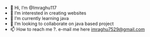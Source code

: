- 👋 Hi, I’m @Imraghu117
- 👀 I’m interested in creating websites 
- 🌱 I’m currently learning java 
- 💞️ I’m looking to collaborate on java based project
- 📫 How to reach me ?.
      e-mail me here imraghu7529@gmail.com

<!---
Imraghu117/Imraghu117 is a ✨ special ✨ repository because its `README.md` (this file) appears on your GitHub profile.
You can click the Preview link to take a look at your changes.
--->
